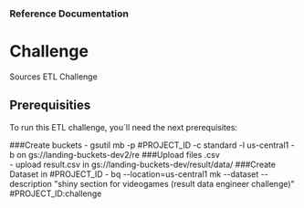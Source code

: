 ### Reference Documentation

# Challenge
Sources ETL Challenge


## Prerequisities
To run this ETL challenge, you´ll need the next prerequisites:

  ###Create buckets
    - gsutil mb -p #PROJECT_ID -c standard -l us-central1 -b on gs://landing-buckets-dev2/re
  ###Upload files .csv   
    - upload result.csv in gs://landing-buckets-dev/result/data/
  ###Create Dataset in #PROJECT_ID
     - bq --location=us-central1 mk --dataset --description "shiny section for videogames (result data engineer challenge)" #PROJECT_ID:challenge

